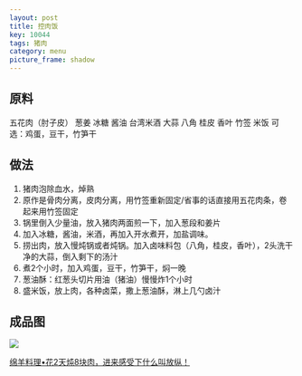 ```yaml
---
layout: post
title: 控肉饭
key: 10044
tags: 猪肉
category: menu
picture_frame: shadow
---
```


## 原料

五花肉（肘子皮）
葱姜
冰糖
酱油
台湾米酒
大蒜
八角
桂皮
香叶
竹签
米饭
可选：鸡蛋，豆干，竹笋干

<!--more-->

## 做法

1. 猪肉泡除血水，焯熟
2. 原作是骨肉分离，皮肉分离，用竹签重新固定/省事的话直接用五花肉条，卷起来用竹签固定
3. 锅里倒入少量油，放入猪肉两面煎一下，加入葱段和姜片
4. 加入冰糖，酱油，米酒，再加入开水煮开，加盐调味。
5. 捞出肉，放入慢炖锅或者炖锅。加入卤味料包（八角，桂皮，香叶），2头洗干净的大蒜，倒入剩下的汤汁
6. 煮2个小时，加入鸡蛋，豆干，竹笋干，焖一晚
7. 葱油酥：红葱头切片用油（猪油）慢慢炸1个小时
8. 盛米饭，放上肉，各种卤菜，撒上葱油酥，淋上几勺卤汁

## 成品图

![](https://s3-us-west-1.amazonaws.com/menchi.xyz/%E6%8E%A7%E8%82%89%E9%A5%AD.jpg)

[绵羊料理•花2天炖8块肉，进来感受下什么叫放纵！](https://youtu.be/1yx4dPhSO2w)

